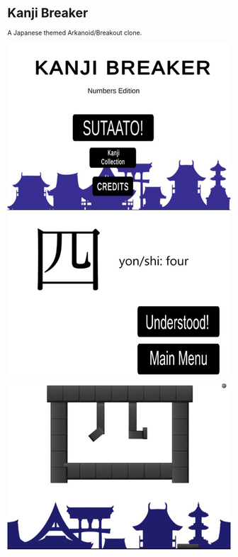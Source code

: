# Kanji Breaker

A Japanese themed Arkanoid/Breakout clone.

![Alt text](kb_menu.jpg?raw=true "Demo")
![Alt text](kb_menu2.jpg?raw=true "Demo")
![Alt text](kb4.jpg?raw=true "Demo")
